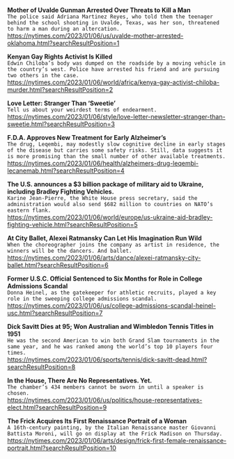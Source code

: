 **Mother of Uvalde Gunman Arrested Over Threats to Kill a Man**\
`The police said Adriana Martinez Reyes, who told them the teenager behind the school shooting in Uvalde, Texas, was her son, threatened to harm a man during an altercation.`\
https://nytimes.com/2023/01/06/us/uvalde-mother-arrested-oklahoma.html?searchResultPosition=1

**Kenyan Gay Rights Activist Is Killed**\
`Edwin Chiloba’s body was dumped on the roadside by a moving vehicle in the country’s west. Police have arrested his friend and are pursuing two others in the case.`\
https://nytimes.com/2023/01/06/world/africa/kenya-gay-activist-chiloba-murder.html?searchResultPosition=2

**Love Letter: Stranger Than ‘Sweetie’**\
`Tell us about your weirdest terms of endearment.`\
https://nytimes.com/2023/01/06/style/love-letter-newsletter-stranger-than-sweetie.html?searchResultPosition=3

**F.D.A. Approves New Treatment for Early Alzheimer’s**\
`The drug, Leqembi, may modestly slow cognitive decline in early stages of the disease but carries some safety risks. Still, data suggests it is more promising than the small number of other available treatments.`\
https://nytimes.com/2023/01/06/health/alzheimers-drug-leqembi-lecanemab.html?searchResultPosition=4

**The U.S. announces a $3 billion package of military aid to Ukraine, including Bradley Fighting Vehicles.**\
`Karine Jean-Pierre, the White House press secretary, said the administration would also send $682 million to countries on NATO’s eastern flank.`\
https://nytimes.com/2023/01/06/world/europe/us-ukraine-aid-bradley-fighting-vehicle.html?searchResultPosition=5

**At City Ballet, Alexei Ratmansky Can Let His Imagination Run Wild**\
`When the choreographer joins the company as artist in residence, the winners will be the dancers. And ballet.`\
https://nytimes.com/2023/01/06/arts/dance/alexei-ratmansky-city-ballet.html?searchResultPosition=6

**Former U.S.C. Official Sentenced to Six Months for Role in College Admissions Scandal**\
`Donna Heinel, as the gatekeeper for athletic recruits, played a key role in the sweeping college admissions scandal.`\
https://nytimes.com/2023/01/06/us/college-admissions-scandal-heinel-usc.html?searchResultPosition=7

**Dick Savitt Dies at 95; Won Australian and Wimbledon Tennis Titles in 1951**\
`He was the second American to win both Grand Slam tournaments in the same year, and he was ranked among the world’s top 10 players four times.`\
https://nytimes.com/2023/01/06/sports/tennis/dick-savitt-dead.html?searchResultPosition=8

**In the House, There Are No Representatives. Yet.**\
`The chamber’s 434 members cannot be sworn in until a speaker is chosen.`\
https://nytimes.com/2023/01/06/us/politics/house-representatives-elect.html?searchResultPosition=9

**The Frick Acquires Its First Renaissance Portrait of a Woman**\
`A 16th-century painting, by the Italian Renaissance master Giovanni Battista Moroni, will go on display at the Frick Madison on Thursday.`\
https://nytimes.com/2023/01/06/arts/design/frick-first-female-renaissance-portrait.html?searchResultPosition=10

